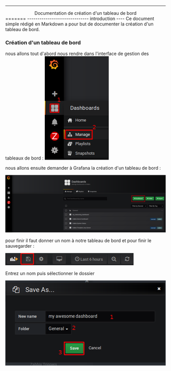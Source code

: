 --------------------------------------------------
<center>Documentation de création d'un tableau de bord</center>
=======
------------------------------
introduction
----
Ce document simple rédigé en Markdown a pour but de documenter la création d'un tableau de bord.

### Création d'un tableau de bord

nous allons tout d'abord nous rendre dans l'interface de gestion des tableaux de bord :
![étape 1 création d'un tableau de bord](/image/creation_dashboard_1.png)

nous allons ensuite demander à Grafana la création d'un tableau de bord :

![étape 2 création d'un tableau de bord](/image/creation_dashboard_2.png)

pour finir il faut donner un nom à notre tableau de bord et pour finir le sauvegarder :

![étape 3 création d'un tableau de bord](/image/creation_dashboard_3.png)

Entrez un nom puis sélectionner le dossier

![étape 4 création d'un tableau de bord](/image/creation_dashboard_4.png)

